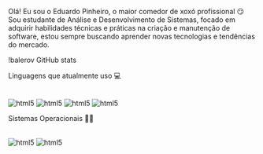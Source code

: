 Olá! Eu sou o Eduardo Pinheiro, o maior comedor de xoxó profissional 😏
Sou estudante de Análise e Desenvolvimento de Sistemas, focado em adquirir habilidades técnicas e práticas na criação e manutenção de software, estou sempre buscando aprender novas tecnologias e tendências do mercado.

!balerov GitHub stats

Linguagens que atualmente uso 💻
<div style="display: inline_block"><br/>
  <img align=center alt="html5" src="https://img.shields.io/badge/HTML5-E34F26?style=for-the-badge&logo=html5&logoColor=white" />
  <img align=center alt="html5" src="https://img.shields.io/badge/PHP-3776AB?style=for-the-badge&logo=php&logoColor=white" />
  <img align=center alt="html5" src="https://img.shields.io/badge/JAVASCRIPT-FFFF00?style=for-the-badge&logo=javascript&logoColor=white" />
  <img align=center alt="html5" src="https://img.shields.io/badge/Python-483D8B?style=for-the-badge&logo=python&logoColor=white" />
</div>


Sistemas Operacionais 👨‍💻
<div style="display: inline_block"><br/>
  <img align=center alt="html5" src="https://img.shields.io/badge/Windows-0078D6?style=for-the-badge&logo=windows&logoColor=white" />
  <img align=center alt="html5" src="https://img.shields.io/badge/Kali_Linux-557C94?style=for-the-badge&logo=kali-linux&logoColor=white" />
</div>
